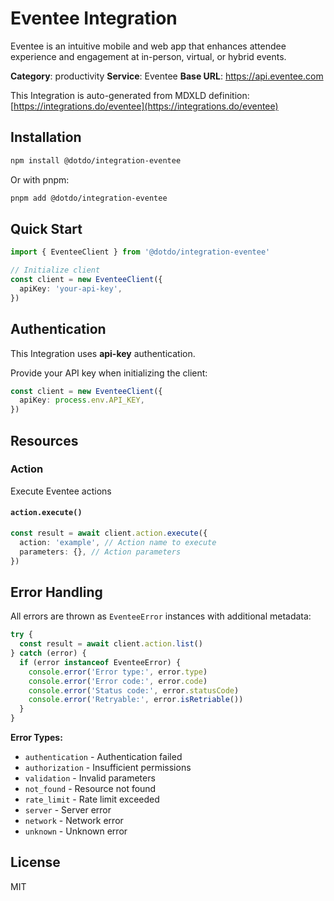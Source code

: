 # Eventee Integration

Eventee is an intuitive mobile and web app that enhances attendee experience and engagement at in-person, virtual, or hybrid events.

**Category**: productivity
**Service**: Eventee
**Base URL**: https://api.eventee.com

This Integration is auto-generated from MDXLD definition: [https://integrations.do/eventee](https://integrations.do/eventee)

## Installation

```bash
npm install @dotdo/integration-eventee
```

Or with pnpm:

```bash
pnpm add @dotdo/integration-eventee
```

## Quick Start

```typescript
import { EventeeClient } from '@dotdo/integration-eventee'

// Initialize client
const client = new EventeeClient({
  apiKey: 'your-api-key',
})
```

## Authentication

This Integration uses **api-key** authentication.

Provide your API key when initializing the client:

```typescript
const client = new EventeeClient({
  apiKey: process.env.API_KEY,
})
```

## Resources

### Action

Execute Eventee actions

#### `action.execute()`

```typescript
const result = await client.action.execute({
  action: 'example', // Action name to execute
  parameters: {}, // Action parameters
})
```

## Error Handling

All errors are thrown as `EventeeError` instances with additional metadata:

```typescript
try {
  const result = await client.action.list()
} catch (error) {
  if (error instanceof EventeeError) {
    console.error('Error type:', error.type)
    console.error('Error code:', error.code)
    console.error('Status code:', error.statusCode)
    console.error('Retryable:', error.isRetriable())
  }
}
```

**Error Types:**

- `authentication` - Authentication failed
- `authorization` - Insufficient permissions
- `validation` - Invalid parameters
- `not_found` - Resource not found
- `rate_limit` - Rate limit exceeded
- `server` - Server error
- `network` - Network error
- `unknown` - Unknown error

## License

MIT

